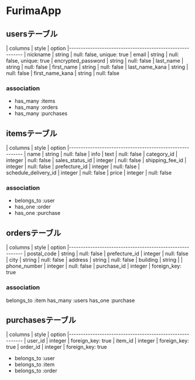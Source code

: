 # FurimaApp

## usersテーブル

| columns            | style   | option
|----------------------------------------------------------
| nickname           | string  | null: false, unique: true
| email              | string  | null: false, unique: true
| encrypted_password | string  | null: false
| last_name          | string  | null: false
| first_name         | string  | null: false
| last_name_kana     | string  | null: false
| first_name_kana    | string  | null: false

### association
- has_many :items
- has_many :orders
- has_many :purchases



## itemsテーブル

| columns              | style   | option
|----------------------------------------------------------
| name                 | string  | null: false
| info                 | text    | null: false
| category_id          | integer | null: false
| sales_status_id      | integer | null: false
| shipping_fee_id   	 | integer | null: false
| prefecture_id        | integer | null: false
| schedule_delivery_id | integer | null: false
| price	               | integer | null: false

### association
- belongs_to :user
- has_one :order
- has_one :purchase



## ordersテーブル

| columns              | style   | option
|----------------------------------------------------------
| postal_code          | string  | null: false
| prefecture_id        | integer | null: false
| city                 | string  | null: false
| address              | string  | null: false
| building             | string  |
| phone_number         | integer | null: false
| purchase_id          | integer | foreign_key: true

### association
belongs_to :item
has_many :users
has_one  :purchase

## purchasesテーブル

| columns  | style   | option
|----------------------------------------------------------
| user_id  | integer | foreign_key: true
| item_id  | integer | foreign_key: true
| order_id | integer | foreign_key: true

- belongs_to :user
- belongs_to :item
- belongs_to :order